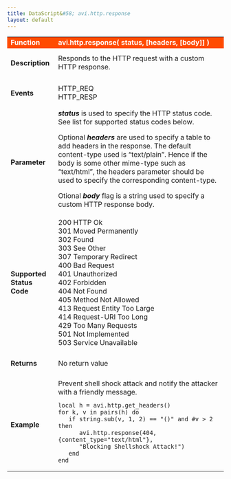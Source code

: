 ```yaml
---
title: DataScript&#58; avi.http.response
layout: default
---
```

<table class="table table-hover"> 
 <tbody> 
  <tr bgcolor="ff4b00"> 
   <td width="100"><span style="color: white; font-size: medium;"><strong>Function</strong></span></td> 
   <td width="600"><span style="color: white;"><b>avi.http.response( status, [headers, [body]] )</b></span></td> 
  </tr> 
  <tr> 
   <td width="100"> <h4><span id="Description"><strong>Description</strong></span></h4> </td> 
   <td width="600">Responds to the HTTP request with a custom HTTP response.</td> 
  </tr> 
  <tr> 
   <td width="100"> <h4><span id="Events"><strong>Events</strong></span></h4> </td> 
   <td width="600">HTTP_REQ<br> HTTP_RESP</td> 
  </tr> 
  <tr> 
   <td width="100"> <h4><span id="Parameter"><strong>Parameter</strong></span></h4> </td> 
   <td width="600"><strong><em>status</em> </strong>is used to specify the HTTP status code. See list for supported status codes below.<p></p> <p>Optional <em><strong>headers</strong> </em>are used to specify a table to add headers in the response. The default content-type used is “text/plain”. Hence if the body is some other mime-type such as “text/html”, the headers parameter should be used to specify the corresponding content-type.</p> <p>Otional <strong><em>body</em> </strong>flag is a string used to specify a custom HTTP response body.</p></td> 
  </tr> 
  <tr> 
   <td width="100"> <h4><span id="Supported_Status_Code"><strong>Supported Status Code</strong></span></h4> </td> 
   <td width="600">200 HTTP Ok<br> 301 Moved Permanently<br> 302 Found<br> 303 See Other<br> 307 Temporary Redirect<br> 400 Bad Request<br> 401 Unauthorized<br> 402 Forbidden<br> 404 Not Found<br> 405 Method Not Allowed<br> 413 Request Entity Too Large<br> 414 Request-URI Too Long<br> 429 Too Many Requests<br> 501 Not Implemented<br> 503 Service Unavailable</td> 
  </tr> 
  <tr> 
   <td width="100"> <h4><span id="Returns"><strong>Returns</strong></span></h4> </td> 
   <td width="600">No return value</td> 
  </tr> 
  <tr> 
   <td width="100"> <h4><span id="Example"><strong>Example</strong></span></h4> </td> 
   <td width="600">Prevent shell shock attack and notify the attacker with a friendly message.<br> 
    <!-- Crayon Syntax Highlighter v2.7.1 --> <pre><code class="language-lua">local h = avi.http.get_headers()
for k, v in pairs(h) do
   if string.sub(v, 1, 2) == "()" and #v &gt; 2 then
      avi.http.response(404, {content_type="text/html"},
      "Blocking Shellshock Attack!")
   end
end</code></pre> 
    <!-- [Format Time: 0.0057 seconds] --> </td> 
  </tr> 
 </tbody> 
</table>